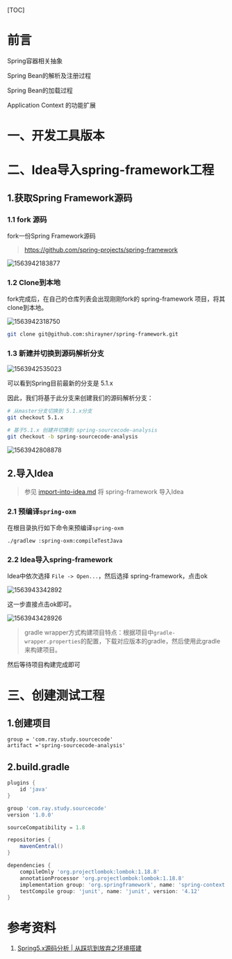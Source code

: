 [TOC]

# 前言



Spring容器相关抽象

Spring Bean的解析及注册过程

Spring Bean的加载过程

Application Context 的功能扩展







# 一、开发工具版本



# 二、Idea导入spring-framework工程

## 1.获取Spring Framework源码

### 1.1 fork 源码

fork一份Spring Framework源码

> https://github.com/spring-projects/spring-framework



![1563942183877](images/1563942183877.png)









### 1.2 Clone到本地

fork完成后，在自己的仓库列表会出现刚刚fork的 spring-framework 项目，将其clone到本地。



![1563942318750](images/1563942318750.png)



```bash
git clone git@github.com:shirayner/spring-framework.git
```



### 1.3 新建并切换到源码解析分支



![1563942535023](images/1563942535023.png)

可以看到Spring目前最新的分支是 5.1.x

因此，我们将基于此分支来创建我们的源码解析分支：

```bash
# 从master分支切换到 5.1.x分支
git checkout 5.1.x

# 基于5.1.x 创建并切换到 spring-sourcecode-analysis
git checkout -b spring-sourcecode-analysis
```



![1563942808878](images/1563942808878.png)



## 2.导入Idea

> 参见 [import-into-idea.md](https://github.com/spring-projects/spring-framework/blob/master/import-into-idea.md) 将 spring-framework 导入Idea



### 2.1 预编译`spring-oxm`

在根目录执行如下命令来预编译`spring-oxm`

```
./gradlew :spring-oxm:compileTestJava
```



### 2.2 Idea导入spring-framework

Idea中依次选择 `File -> Open...`，然后选择 spring-framework，点击ok



![1563943342892](images/1563943342892.png)



这一步直接点击ok即可。

![1563943428926](images/1563943428926.png)



> gradle wrapper方式构建项目特点：根据项目中`gradle-wrapper.properties`的配置，下载对应版本的gradle，然后使用此gradle来构建项目。



然后等待项目构建完成即可











# 三、创建测试工程

## 1.创建项目

```properties
group = 'com.ray.study.sourcecode'
artifact ='spring-sourcecode-analysis'
```









## 2.build.gradle

```groovy
plugins {
    id 'java'
}

group 'com.ray.study.sourcecode'
version '1.0.0'

sourceCompatibility = 1.8

repositories {
    mavenCentral()
}

dependencies {
    compileOnly 'org.projectlombok:lombok:1.18.8'
    annotationProcessor 'org.projectlombok:lombok:1.18.8'
    implementation group: 'org.springframework', name: 'spring-context', version: '5.1.8.RELEASE'
    testCompile group: 'junit', name: 'junit', version: '4.12'
}

```





















# 参考资料

1. [Spring5.x源码分析 | 从踩坑到放弃之环境搭建](https://blog.csdn.net/evan_leung/article/details/81714604)

   ​	